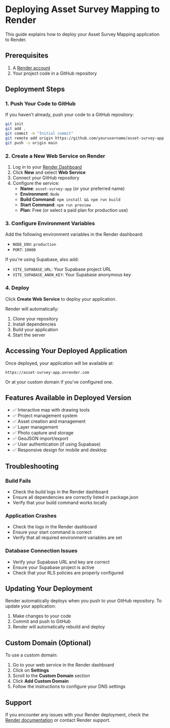 # Deploying Asset Survey Mapping to Render

This guide explains how to deploy your Asset Survey Mapping application to Render.

## Prerequisites

1. A [Render account](https://render.com/signup)
2. Your project code in a GitHub repository

## Deployment Steps

### 1. Push Your Code to GitHub

If you haven't already, push your code to a GitHub repository:

```bash
git init
git add .
git commit -m "Initial commit"
git remote add origin https://github.com/yourusername/asset-survey-app.git
git push -u origin main
```

### 2. Create a New Web Service on Render

1. Log in to your [Render Dashboard](https://dashboard.render.com/)
2. Click **New** and select **Web Service**
3. Connect your GitHub repository
4. Configure the service:
   - **Name**: `asset-survey-app` (or your preferred name)
   - **Environment**: `Node`
   - **Build Command**: `npm install && npm run build`
   - **Start Command**: `npm run preview`
   - **Plan**: Free (or select a paid plan for production use)

### 3. Configure Environment Variables

Add the following environment variables in the Render dashboard:

- `NODE_ENV`: `production`
- `PORT`: `10000`

If you're using Supabase, also add:
- `VITE_SUPABASE_URL`: Your Supabase project URL
- `VITE_SUPABASE_ANON_KEY`: Your Supabase anonymous key

### 4. Deploy

Click **Create Web Service** to deploy your application.

Render will automatically:
1. Clone your repository
2. Install dependencies
3. Build your application
4. Start the server

## Accessing Your Deployed Application

Once deployed, your application will be available at:
```
https://asset-survey-app.onrender.com
```

Or at your custom domain if you've configured one.

## Features Available in Deployed Version

- ✅ Interactive map with drawing tools
- ✅ Project management system
- ✅ Asset creation and management
- ✅ Layer management
- ✅ Photo capture and storage
- ✅ GeoJSON import/export
- ✅ User authentication (if using Supabase)
- ✅ Responsive design for mobile and desktop

## Troubleshooting

### Build Fails
- Check the build logs in the Render dashboard
- Ensure all dependencies are correctly listed in package.json
- Verify that your build command works locally

### Application Crashes
- Check the logs in the Render dashboard
- Ensure your start command is correct
- Verify that all required environment variables are set

### Database Connection Issues
- Verify your Supabase URL and key are correct
- Ensure your Supabase project is active
- Check that your RLS policies are properly configured

## Updating Your Deployment

Render automatically deploys when you push to your GitHub repository. To update your application:

1. Make changes to your code
2. Commit and push to GitHub
3. Render will automatically rebuild and deploy

## Custom Domain (Optional)

To use a custom domain:

1. Go to your web service in the Render dashboard
2. Click on **Settings**
3. Scroll to the **Custom Domain** section
4. Click **Add Custom Domain**
5. Follow the instructions to configure your DNS settings

## Support

If you encounter any issues with your Render deployment, check the [Render documentation](https://render.com/docs) or contact Render support.